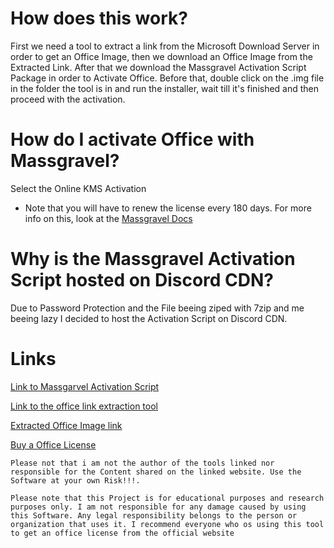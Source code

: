 # How does this work?

First we need a tool to extract a link from the Microsoft Download Server in order to get an Office Image, then we download an Office Image from the Extracted Link. After that we download the Massgravel Activation Script Package in order to Activate Office. Before that, double click on the .img file in the folder the tool is in and run the installer, wait till it's finished and then proceed with the activation.

# How do I activate Office with Massgravel?

Select the Online KMS Activation

- Note that you will have to renew the license every 180 days. For more info on this, look at the  [Massgravel Docs](https://massgrave.dev/)

# Why is the Massgravel Activation Script hosted on Discord CDN?

Due to Password Protection and the File beeing ziped with 7zip and me beeing lazy I decided to host the Activation Script on Discord CDN.

# Links

[Link to Massgarvel Activation Script](https://github.com/massgravel/Microsoft-Activation-Scripts)

[Link to the office link extraction tool](https://www.heidoc.net/joomla/technology-science/microsoft/67-microsoft-windows-iso-download-tool)

[Extracted Office Image link](https://officecdn.microsoft.com/db/492350F6-3A01-4F97-B9C0-C7C6DDF67D60/media/de-DE/Professional2019Retail.im)

[Buy a Office License](https://www.microsoft.com/de-de/microsoft-365/buy/compare-all-microsoft-365-products?tab=1&rtc=1&market=)

`Please not that i am not the author of the tools linked nor responsible for the Content shared on the linked website. Use the Software at your own Risk!!!.`

`Please note that this Project is for educational purposes and research purposes only. I am not responsible for any damage caused by using this Software. Any legal responsibility belongs to the person or organization that uses it. I recommend everyone who os using this tool to get an office license from the official website`
